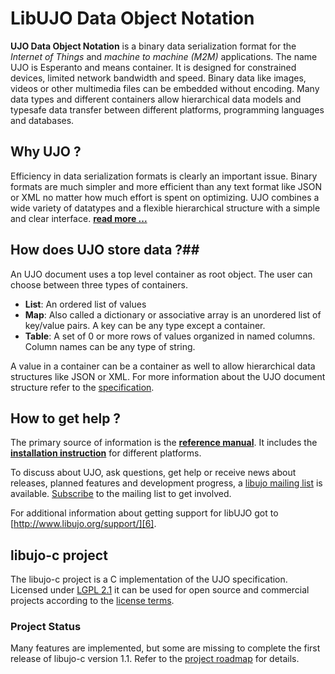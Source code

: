# LibUJO Data Object Notation #

**UJO Data Object Notation** is a binary data serialization format for the *Internet of Things* and *machine to machine (M2M)* applications. The name UJO is Esperanto and means container. It is designed for constrained devices, limited network bandwidth and speed. Binary data like images, videos or other multimedia files can be embedded without encoding. Many data types and different containers allow hierarchical data models and typesafe data transfer between different platforms, programming languages and databases.

## Why UJO ? ##

Efficiency in data serialization formats is clearly an important issue. Binary formats are much simpler and more efficient than any text format like JSON or XML no matter how much effort is spent on optimizing. UJO combines a wide variety of datatypes and a flexible hierarchical structure with a simple and clear interface. 
[**read more ...**][1]

## How does UJO store data ?##

An UJO document uses a top level container as root object. The user can choose between three types of containers. 

- **List**: An ordered list of values
- **Map**: Also called a dictionary or associative array is an unordered list of key/value pairs. A key can be any type except a container.
- **Table**: A set of 0 or more rows of values organized in named columns. Column names can be any type of string.

A value in a container can be a container as well to allow hierarchical data structures like JSON or XML.
For more information about the UJO document structure refer to the [specification][2].

## How to get help ? ##

The primary source of information is the [**reference manual**][3]. It includes the [**installation instruction**][10] for different platforms. 

To discuss about UJO, ask questions, get help or receive news about releases, planned features and development progress, a [libujo mailing list][4] is available. [Subscribe][5] to the mailing list to get involved.

For additional information about getting support for libUJO got to [http://www.libujo.org/support/][6].

## libujo-c project ##

The libujo-c project is a C implementation of the UJO specification. Licensed under [LGPL 2.1][7] it can be used for open source and commercial projects according to the [license terms][8]. 

### Project Status ###

Many features are implemented, but some are missing to complete the first release of libujo-c version 1.1. Refer to the [project roadmap][9] for details.

  [1]: http://www.libujo.org/info/
  [2]: http://www.libujo.org/specification/
  [3]: http://www.libujo.org/docs/libujo-c-html/
  [4]: https://groups.google.com/forum/#!forum/libujo
  [5]: https://groups.google.com/forum/#!forum/libujo/join
  [6]: http://www.libujo.org/support/
  [7]: http://www.gnu.org/licenses/licenses.html#LGPL
  [8]: https://github.com/tml21/libujo-c/blob/master/LICENSE
  [9]: http://www.libujo.org/roadmap/
  [10]: http://www.libujo.org/docs/libujo-c-html/md_ujo_install.html